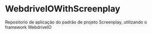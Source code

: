 # WebdriveIOWithScreenplay
Repositorio de aplicação do padrão de projeto Screenplay, utilizando o framework WebdriveIO
